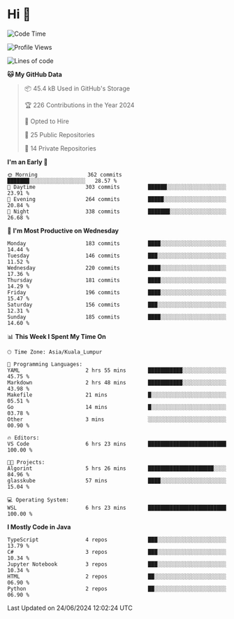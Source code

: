 <h1>Hi 👋</h1>

<!--START_SECTION:waka-->
![Code Time](http://img.shields.io/badge/Code%20Time-546%20hrs%2030%20mins-blue)

![Profile Views](http://img.shields.io/badge/Profile%20Views-7-blue)

![Lines of code](https://img.shields.io/badge/From%20Hello%20World%20I%27ve%20Written-1.2%20million%20lines%20of%20code-blue)

**🐱 My GitHub Data** 

> 📦 45.4 kB Used in GitHub's Storage 
 > 
> 🏆 226 Contributions in the Year 2024
 > 
> 💼 Opted to Hire
 > 
> 📜 25 Public Repositories 
 > 
> 🔑 14 Private Repositories 
 > 
**I'm an Early 🐤** 

```text
🌞 Morning                362 commits         ███████░░░░░░░░░░░░░░░░░░   28.57 % 
🌆 Daytime                303 commits         ██████░░░░░░░░░░░░░░░░░░░   23.91 % 
🌃 Evening                264 commits         █████░░░░░░░░░░░░░░░░░░░░   20.84 % 
🌙 Night                  338 commits         ███████░░░░░░░░░░░░░░░░░░   26.68 % 
```
📅 **I'm Most Productive on Wednesday** 

```text
Monday                   183 commits         ████░░░░░░░░░░░░░░░░░░░░░   14.44 % 
Tuesday                  146 commits         ███░░░░░░░░░░░░░░░░░░░░░░   11.52 % 
Wednesday                220 commits         ████░░░░░░░░░░░░░░░░░░░░░   17.36 % 
Thursday                 181 commits         ████░░░░░░░░░░░░░░░░░░░░░   14.29 % 
Friday                   196 commits         ████░░░░░░░░░░░░░░░░░░░░░   15.47 % 
Saturday                 156 commits         ███░░░░░░░░░░░░░░░░░░░░░░   12.31 % 
Sunday                   185 commits         ████░░░░░░░░░░░░░░░░░░░░░   14.60 % 
```


📊 **This Week I Spent My Time On** 

```text
🕑︎ Time Zone: Asia/Kuala_Lumpur

💬 Programming Languages: 
YAML                     2 hrs 55 mins       ███████████░░░░░░░░░░░░░░   45.75 % 
Markdown                 2 hrs 48 mins       ███████████░░░░░░░░░░░░░░   43.98 % 
Makefile                 21 mins             █░░░░░░░░░░░░░░░░░░░░░░░░   05.51 % 
Go                       14 mins             █░░░░░░░░░░░░░░░░░░░░░░░░   03.78 % 
Other                    3 mins              ░░░░░░░░░░░░░░░░░░░░░░░░░   00.90 % 

🔥 Editors: 
VS Code                  6 hrs 23 mins       █████████████████████████   100.00 % 

🐱‍💻 Projects: 
Algorint                 5 hrs 26 mins       █████████████████████░░░░   84.96 % 
glasskube                57 mins             ████░░░░░░░░░░░░░░░░░░░░░   15.04 % 

💻 Operating System: 
WSL                      6 hrs 23 mins       █████████████████████████   100.00 % 
```

**I Mostly Code in Java** 

```text
TypeScript               4 repos             ███░░░░░░░░░░░░░░░░░░░░░░   13.79 % 
C#                       3 repos             ███░░░░░░░░░░░░░░░░░░░░░░   10.34 % 
Jupyter Notebook         3 repos             ███░░░░░░░░░░░░░░░░░░░░░░   10.34 % 
HTML                     2 repos             ██░░░░░░░░░░░░░░░░░░░░░░░   06.90 % 
Python                   2 repos             ██░░░░░░░░░░░░░░░░░░░░░░░   06.90 % 
```




 Last Updated on 24/06/2024 12:02:24 UTC
<!--END_SECTION:waka-->

